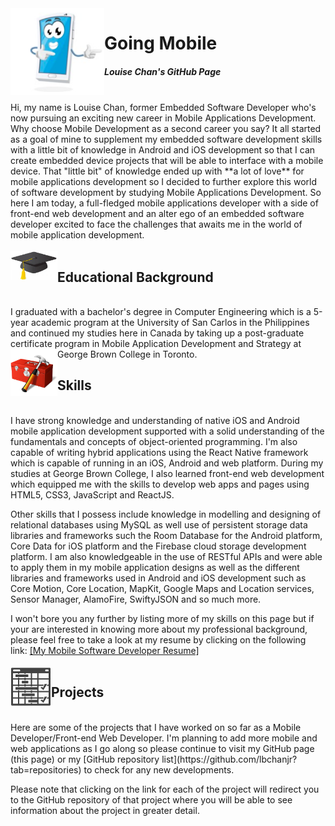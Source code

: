 <img align="left" src="./images/mobile_icon.png" alt="Mobile phone cartoon" width=150 />

# Going Mobile
##### Louise Chan's GitHub Page  
<br>
Hi, my name is Louise Chan, former Embedded Software Developer who's now pursuing an exciting new career in Mobile Applications Development. Why choose Mobile Development as a second career you say? It all started as a goal of mine to supplement my embedded software development skills with a little bit of knowledge in Android and iOS development so that I can create embedded device projects that will be able to interface with a mobile device. That "little bit" of knowledge ended up with **a lot of love** for mobile applications development so I decided to further explore this world of software development by studying Mobile Applications Development. So here I am today, a full-fledged mobile applications developer with a side of front-end web development and an alter ego of an embedded software developer excited to face the challenges that awaits me in the world of mobile application development.  
<br><br>
<img align="left" src="./images/graduation_cap.png" alt="Graduation cap icon" width=75 />

## Educational Background
<br>
I graduated with a bachelor's degree in Computer Engineering which is a 5-year academic program at the University of San Carlos in the Philippines and continued my studies here in Canada by taking up a post-graduate certificate program in Mobile Application Development and Strategy at George Brown College in Toronto.  

<img align="left" src="./images/toolbox.png" alt="Toolbox icon" width=75 /> 

## Skills
<br>
I have strong knowledge and understanding of native iOS and Android mobile application development supported with a solid understanding of the fundamentals and concepts of object-oriented programming. I'm also capable of writing hybrid applications using the React Native framework which is capable of running in an iOS, Android and web platform. During my studies at George Brown College, I also learned front-end web development which equipped me with the skills to develop web apps and pages using HTML5, CSS3, JavaScript and ReactJS.   

Other skills that I possess include knowledge in modelling and designing of relational databases using MySQL as well use of persistent storage data libraries and frameworks such the Room Database for the Android platform, Core Data for iOS platform and the Firebase cloud storage development platform. I am also knowledgeable in the use of RESTful APIs and were able to apply them in my mobile application designs as well as the different libraries and frameworks used in Android and iOS development such as Core Motion, Core Location, MapKit, Google Maps and Location services, Sensor Manager, AlamoFire, SwiftyJSON and so much more.

I won't bore you any further by listing more of my skills on this page but if your are interested in knowing more about my professional background, please feel free to take a look at my resume by clicking on the following link: <a href="./docs/LChan Mobile Developer Resume.pdf" target="_blank">[My Mobile Software Developer Resume]</a>
<br><br>
<img align="left" src="./images/project_icon.png" alt="Project schedule icon" width=65 /> 

## Projects
<br>
Here are some of the projects that I have worked on so far as a Mobile Developer/Front-end Web Developer. I'm planning to add more mobile and web applications as I go along so please continue to visit my GitHub page (this page) or my [GitHub repository list](https://github.com/lbchanjr?tab=repositories) to check for any new developments.   

Please note that clicking on the link for each of the project will redirect you to the GitHub repository of that project where you will be able to see information about the project in greater detail.  









